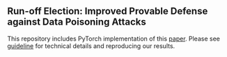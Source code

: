 ## Run-off Election: Improved Provable Defense against Data Poisoning Attacks 

This repository includes PyTorch implementation of this [paper](https://arxiv.org/abs/2302.02300). 
Please see [guideline](guideline.md) for technical details and reproducing our results.

